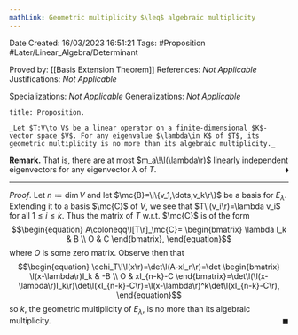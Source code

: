 ```yaml
---
mathLink: Geometric multiplicity $\leq$ algebraic multiplicity
---
```


<div class="topSpace"></div>

Date Created: 16/03/2023 16:51:21
Tags: #Proposition #Later/Linear_Algebra/Determinant

Proved by: [[Basis Extension Theorem]]
References: _Not Applicable_
Justifications: _Not Applicable_

Specializations: _Not Applicable_
Generalizations: _Not Applicable_

``` ad-Proposition
title: Proposition.

_Let $T:V\to V$ be a linear operator on a finite-dimensional $K$-vector space $V$. For any eigenvalue $\lambda\in K$ of $T$, its geometric multiplicity is no more than its algebraic multiplicity._

```

**Remark.** That is, there are at most $m_a\!\l(\lambda\r)$ linearly independent eigenvectors for any eigenvector $\lambda$ of $T$.<span style="float:right;">$\blacklozenge$</span>

---

_Proof_. Let $n\coloneqq\dim V$ and let $\mc{B}=\l\{v_1,\dots,v_k\r\}$ be a basis for $E_\lambda$. Extending it to a basis $\mc{C}$ of $V$, we see that $T\l(v_i\r)=\lambda v_i$ for all $1\leq i\leq k$. Thus the matrix of $T$ w.r.t. $\mc{C}$ is of the form
$$\begin{equation}
    A\coloneqq\l[T\r]_\mc{C}=
    \begin{bmatrix}
        \lambda I_k & B \\
        O & C
    \end{bmatrix},
\end{equation}$$
where $O$ is some zero matrix. Observe then that
$$\begin{equation}
    \cchi_T\!\l(x\r)=\det\l(A-xI_n\r)=\det
    \begin{bmatrix}
        \l(x-\lambda\r)I_k & -B \\
        O & xI_{n-k}-C
    \end{bmatrix}=\det\l(\l(x-\lambda\r)I_k\r)\det\l(xI_{n-k}-C\r)=\l(x-\lambda\r)^k\det\l(xI_{n-k}-C\r),
\end{equation}$$
so $k$, the geometric multiplicity of $E_\lambda$, is no more than its algebraic multiplicity.<span style="float:right;">$\blacksquare$</span>
